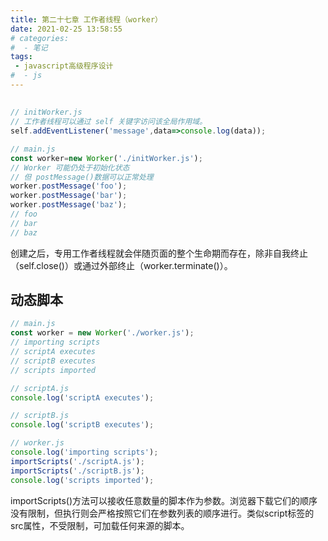 ```yaml
---
title: 第二十七章 工作者线程（worker）
date: 2021-02-25 13:58:55
# categories:
#  - 笔记
tags:
 - javascript高级程序设计
#  - js
---
```


## 

```js
// initWorker.js
// 工作者线程可以通过 self 关键字访问该全局作用域。
self.addEventListener('message',data=>console.log(data));

// main.js
const worker=new Worker('./initWorker.js');
// Worker 可能仍处于初始化状态
// 但 postMessage()数据可以正常处理
worker.postMessage('foo');
worker.postMessage('bar');
worker.postMessage('baz');
// foo
// bar
// baz
```

创建之后，专用工作者线程就会伴随页面的整个生命期而存在，除非自我终止（self.close()）或通过外部终止（worker.terminate()）。

## 动态脚本

```js
// main.js
const worker = new Worker('./worker.js');
// importing scripts
// scriptA executes
// scriptB executes
// scripts imported

// scriptA.js
console.log('scriptA executes');

// scriptB.js
console.log('scriptB executes');

// worker.js
console.log('importing scripts');
importScripts('./scriptA.js');
importScripts('./scriptB.js');
console.log('scripts imported');
```

importScripts()方法可以接收任意数量的脚本作为参数。浏览器下载它们的顺序没有限制，但执行则会严格按照它们在参数列表的顺序进行。类似script标签的src属性，不受限制，可加载任何来源的脚本。